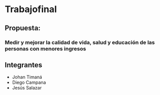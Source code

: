 # Trabajofinal

## Propuesta: 

### Medir y mejorar la calidad de vida, salud y educación de las personas con menores ingresos

## Integrantes

* Johan Timaná
* Diego Campana
* Jesús Salazar
